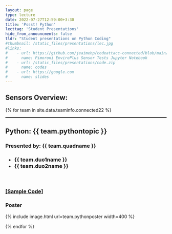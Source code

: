 ```yaml
---
layout: page
type: lecture
date: 2022-07-27T12:59:00+3:30
title: 'Pssst! Python'
lecttag: 'Student Presentations'
hide_from_announcments: false
tldr: "Student presentations on Python Coding"
#thumbnail: /static_files/presentations/lec.jpg
#links: 
#    - url: https://github.com/jeaimehp/codeattacc-connected/blob/main/Notebook/EnviroPlus-test-example.ipynb
#      name: Pimoroni EnviroPlus Sensor Tests Jupyter Notebook
#    - url: /static_files/presentations/code.zip
#      name: codes
#    - url: https://google.com
#      name: slides
---
```

## Sensors Overview:
{% for team in site.data.teaminfo.connected22 %}
<div style="border-top: 2px solid black;">
<h2>Python: {{ team.pythontopic }}</h2>
<h3>Presented by: {{ team.quadname }}<h3>
<ul style="font-weight: bold;">
  <li> {{ team.duo1name }} </li>
  <li> {{ team.duo2name }} </li>
</ul>
<br>
<h3><a href="https://github.com/jeaimehp/codeattacc-connected/blob/main{{ team.pythoncodeexample }}">[Sample Code]</a>
<h3>Poster</h3>
{% include image.html url=team.pythonposter width=400 %}



{% endfor %}




